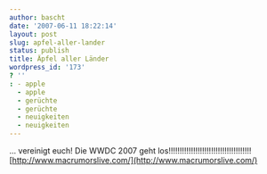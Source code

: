 ```yaml
---
author: bascht
date: '2007-06-11 18:22:14'
layout: post
slug: apfel-aller-lander
status: publish
title: Äpfel aller Länder
wordpress_id: '173'
? ''
: - apple
  - apple
  - gerüchte
  - gerüchte
  - neuigkeiten
  - neuigkeiten
---
```


... vereinigt euch! Die WWDC 2007 geht
los!!!!!!!!!!!!!!!!!!!!!!!!!!!!!!!!!!!!!
[http://www.macrumorslive.com/](http://www.macrumorslive.com/)


